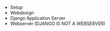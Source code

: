 <ul>
  <li>Setup</li>
  <li>Webdesign</li>
  <li>Django Application Server</li>
  <li>Webserver (DJANGO IS NOT A WEBSERVER)</li>

</ul>
